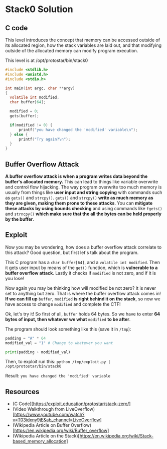 # Stack0 Solution

## C code 

This level introduces the concept that memory can be accessed outside of its allocated region, how the stack variables are laid out, and that modifying outside of the allocated memory can modify program execution.

This level is at /opt/protostar/bin/stack0

```c
#include <stdlib.h>
#include <unistd.h>
#include <stdio.h>

int main(int argc, char **argv)
{
  volatile int modified;
  char buffer[64];

  modified = 0;
  gets(buffer);

  if(modified != 0) {
      printf("you have changed the 'modified' variable\n");
  } else {
      printf("Try again?\n");
  }
}
```


## Buffer Overflow Attack

**A buffer overflow attack is when a program writes data beyond the buffer's allocated memory.** This can lead to things like variable overwrite and control flow hijacking. The way program overwrite too much memory is usually from things like **user input and string copying** with commands such as `gets()` and `strcpy()`. `gets()` and `strcpy()` **write as much memory as they are given, making them prone to these attacks**. You can **mitigate these attacks by using bounds checking** and using commands like `fgets()` and `strncpy()` **which make sure that the all the bytes can be held properly by the buffer**.

## Exploit

Now you may be wondering, how does a buffer overflow attack correlate to this attack? Good question, but first let's talk about the program.

This C program has a `char buffer[64]`, and a `volatile int modified`. Then it gets user input by means of the `get()` function, which is **vulnerable to a buffer overflow attack**. Lastly it checks if `modified` is not zero, and if it is you lose! 

Now again you may be thinking how will modified be not zero? It is never set to anything but zero. That is where the buffer overflow attack comes in! **If we can fill up** `buffer`, `modified` **is right behind it on the stack**, so now we have access to change `modified` and complete the CTF!

Ok, let's try it! So first of all, `buffer` holds 64 bytes. So we have to enter **64 bytes of input, then whatever we what** `modified` **to be after**.

The program should look something like this (save it in `/tmp`):

```python
padding = "A" * 64
modified_val = "1" # Change to whatever you want

print(padding + modified_val)
```


Then, to exploit run this: `python /tmp/exploit.py | /opt/protostar/bin/stack0`

Result: `you have changed the 'modified' variable` 

## Resources

* (C Code)[https://exploit.education/protostar/stack-zero/]
* (Video Walkthrough from LiveOverflow)[https://www.youtube.com/watch?v=T03idxny9jE&ab_channel=LiveOverflow]
* (Wikipedia Article on Buffer Overflow)[https://en.wikipedia.org/wiki/Buffer_overflow]
* (Wikipedia Article on the Stack)[https://en.wikipedia.org/wiki/Stack-based_memory_allocation]
